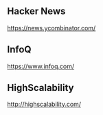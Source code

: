 ## Hacker News
https://news.ycombinator.com/


## InfoQ
https://www.infoq.com/

## HighScalability
http://highscalability.com/
